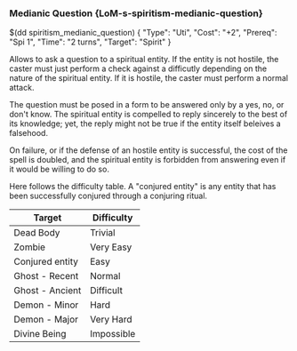 ### Medianic Question  {LoM-s-spiritism-medianic-question}

$(dd spiritism_medianic_question) { 
"Type": "Uti",
"Cost": "+2",
"Prereq": "Spi 1",
"Time": "2 turns",
"Target": "Spirit"
}

Allows to ask a question to a spiritual entity. If the entity is not hostile,
the caster must just perform a check against a difficutly depending on the nature
of the spiritual entity. If it is hostile, the caster must perform a normal attack.

The question must be posed in a form to be answered only by a yes, no, or 
don't know. The spiritual entity is compelled to reply sincerely to the best of
its knowledge; yet, the reply might not be true if the entity itself beleives a
falsehood.

On failure, or if the defense of an hostile entity is successful, the cost of
the spell is doubled, and the spiritual entity is forbidden from answering even
if it would be willing to do so.

Here follows the difficulty table. A "conjured entity" is any entity that has been
successfully conjured through a conjuring ritual.

| Target | Difficulty |
|--------|------------|
| Dead Body | Trivial |
| Zombie    | Very Easy |
| Conjured entity | Easy |
| Ghost - Recent | Normal |
| Ghost - Ancient | Difficult |
| Demon - Minor | Hard |
| Demon - Major | Very Hard |
| Divine Being | Impossible |


